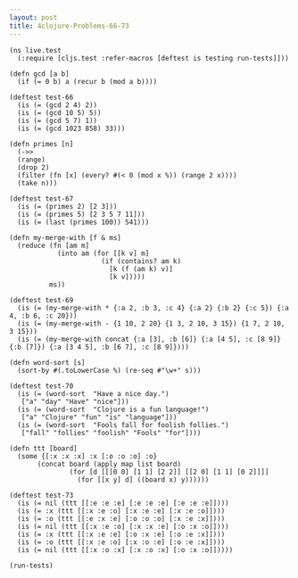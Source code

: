 ```yaml
---
layout: post
title: 4clojure-Problems-66-73
---
```


<pre><code class="language-klipse">(ns live.test
  (:require [cljs.test :refer-macros [deftest is testing run-tests]]))
  
(defn gcd [a b]
  (if (= 0 b) a (recur b (mod a b))))

(deftest test-66
  (is (= (gcd 2 4) 2))
  (is (= (gcd 10 5) 5))
  (is (= (gcd 5 7) 1))
  (is (= (gcd 1023 858) 33)))
  
(defn primes [n] 
  (->>
  (range)
  (drop 2)
  (filter (fn [x] (every? #(< 0 (mod x %)) (range 2 x))))
  (take n)))

(deftest test-67
  (is (= (primes 2) [2 3]))
  (is (= (primes 5) [2 3 5 7 11]))
  (is (= (last (primes 100)) 541)))
  
(defn my-merge-with [f & ms]
  (reduce (fn [am m]
            (into am (for [[k v] m]
                       (if (contains? am k)
                         [k (f (am k) v)]
                         [k v]))))
          ms))

(deftest test-69
  (is (= (my-merge-with * {:a 2, :b 3, :c 4} {:a 2} {:b 2} {:c 5}) {:a 4, :b 6, :c 20}))
  (is (= (my-merge-with - {1 10, 2 20} {1 3, 2 10, 3 15}) {1 7, 2 10, 3 15}))
  (is (= (my-merge-with concat {:a [3], :b [6]} {:a [4 5], :c [8 9]} {:b [7]}) {:a [3 4 5], :b [6 7], :c [8 9]})))
  
(defn word-sort [s]
  (sort-by #(.toLowerCase %) (re-seq #"\w+" s)))

(deftest test-70
  (is (= (word-sort  "Have a nice day.")
   ["a" "day" "Have" "nice"]))
  (is (= (word-sort  "Clojure is a fun language!")
   ["a" "Clojure" "fun" "is" "language"]))
  (is (= (word-sort  "Fools fall for foolish follies.")
   ["fall" "follies" "foolish" "Fools" "for"])))
  
(defn ttt [board]
  (some {[:x :x :x] :x [:o :o :o] :o}
       (concat board (apply map list board) 
               (for [d [[[0 0] [1 1] [2 2]] [[2 0] [1 1] [0 2]]]]
                 (for [[x y] d] ((board x) y))))))

(deftest test-73
  (is (= nil (ttt [[:e :e :e] [:e :e :e] [:e :e :e]])))
  (is (= :x (ttt [[:x :e :o] [:x :e :e] [:x :e :o]])))
  (is (= :o (ttt [[:e :x :e] [:o :o :o] [:x :e :x]])))
  (is (= nil (ttt [[:x :e :o] [:x :x :e] [:o :x :o]])))
  (is (= :x (ttt [[:x :e :e] [:o :x :e] [:o :e :x]])))
  (is (= :o (ttt [[:x :e :o] [:x :o :e] [:o :e :x]])))
  (is (= nil (ttt [[:x :o :x] [:x :o :x] [:o :x :o]]))))
  
(run-tests)
</code></pre>
